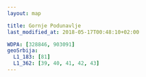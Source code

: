 ```yaml
---
layout: map

title: Gornje Podunavlje
last_modified_at: 2018-05-17T00:48:10+02:00

WDPA: [328846, 903091]
geoSrbija:
  L1_183: [81]
  L1_362: [39, 40, 41, 42, 43]
---
```

